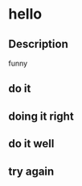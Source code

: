 
  # hello

  ## Description 
  funny
  
  ## do it
  
  ## doing it right
  
  ## do it well
  
 ## try again
  